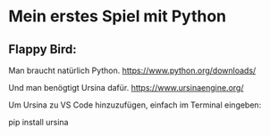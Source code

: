 <!-- ```markdown -->
# Mein erstes Spiel mit Python

## Flappy Bird:
Man braucht natürlich Python. https://www.python.org/downloads/

Und man benögtigt Ursina dafür. https://www.ursinaengine.org/

Um Ursina zu VS Code hinzuzufügen, einfach im Terminal eingeben:

pip install ursina
